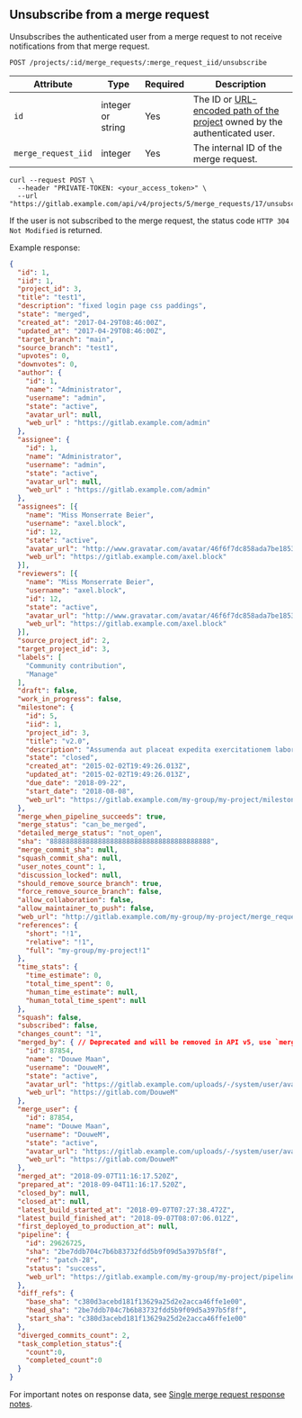 ## Unsubscribe from a merge request

Unsubscribes the authenticated user from a merge request to not receive
notifications from that merge request.

```plaintext
POST /projects/:id/merge_requests/:merge_request_iid/unsubscribe
```

| Attribute           | Type           | Required | Description |
|---------------------|----------------|----------|-------------|
| `id`                | integer or string | Yes      | The ID or [URL-encoded path of the project](rest/index.md#namespaced-path-encoding) owned by the authenticated user. |
| `merge_request_iid` | integer        | Yes      | The internal ID of the merge request. |

```shell
curl --request POST \
  --header "PRIVATE-TOKEN: <your_access_token>" \
  --url "https://gitlab.example.com/api/v4/projects/5/merge_requests/17/unsubscribe"
```

If the user is not subscribed to the merge request, the status code `HTTP 304 Not Modified` is returned.

Example response:

```json
{
  "id": 1,
  "iid": 1,
  "project_id": 3,
  "title": "test1",
  "description": "fixed login page css paddings",
  "state": "merged",
  "created_at": "2017-04-29T08:46:00Z",
  "updated_at": "2017-04-29T08:46:00Z",
  "target_branch": "main",
  "source_branch": "test1",
  "upvotes": 0,
  "downvotes": 0,
  "author": {
    "id": 1,
    "name": "Administrator",
    "username": "admin",
    "state": "active",
    "avatar_url": null,
    "web_url" : "https://gitlab.example.com/admin"
  },
  "assignee": {
    "id": 1,
    "name": "Administrator",
    "username": "admin",
    "state": "active",
    "avatar_url": null,
    "web_url" : "https://gitlab.example.com/admin"
  },
  "assignees": [{
    "name": "Miss Monserrate Beier",
    "username": "axel.block",
    "id": 12,
    "state": "active",
    "avatar_url": "http://www.gravatar.com/avatar/46f6f7dc858ada7be1853f7fb96e81da?s=80&d=identicon",
    "web_url": "https://gitlab.example.com/axel.block"
  }],
  "reviewers": [{
    "name": "Miss Monserrate Beier",
    "username": "axel.block",
    "id": 12,
    "state": "active",
    "avatar_url": "http://www.gravatar.com/avatar/46f6f7dc858ada7be1853f7fb96e81da?s=80&d=identicon",
    "web_url": "https://gitlab.example.com/axel.block"
  }],
  "source_project_id": 2,
  "target_project_id": 3,
  "labels": [
    "Community contribution",
    "Manage"
  ],
  "draft": false,
  "work_in_progress": false,
  "milestone": {
    "id": 5,
    "iid": 1,
    "project_id": 3,
    "title": "v2.0",
    "description": "Assumenda aut placeat expedita exercitationem labore sunt enim earum.",
    "state": "closed",
    "created_at": "2015-02-02T19:49:26.013Z",
    "updated_at": "2015-02-02T19:49:26.013Z",
    "due_date": "2018-09-22",
    "start_date": "2018-08-08",
    "web_url": "https://gitlab.example.com/my-group/my-project/milestones/1"
  },
  "merge_when_pipeline_succeeds": true,
  "merge_status": "can_be_merged",
  "detailed_merge_status": "not_open",
  "sha": "8888888888888888888888888888888888888888",
  "merge_commit_sha": null,
  "squash_commit_sha": null,
  "user_notes_count": 1,
  "discussion_locked": null,
  "should_remove_source_branch": true,
  "force_remove_source_branch": false,
  "allow_collaboration": false,
  "allow_maintainer_to_push": false,
  "web_url": "http://gitlab.example.com/my-group/my-project/merge_requests/1",
  "references": {
    "short": "!1",
    "relative": "!1",
    "full": "my-group/my-project!1"
  },
  "time_stats": {
    "time_estimate": 0,
    "total_time_spent": 0,
    "human_time_estimate": null,
    "human_total_time_spent": null
  },
  "squash": false,
  "subscribed": false,
  "changes_count": "1",
  "merged_by": { // Deprecated and will be removed in API v5, use `merge_user` instead
    "id": 87854,
    "name": "Douwe Maan",
    "username": "DouweM",
    "state": "active",
    "avatar_url": "https://gitlab.example.com/uploads/-/system/user/avatar/87854/avatar.png",
    "web_url": "https://gitlab.com/DouweM"
  },
  "merge_user": {
    "id": 87854,
    "name": "Douwe Maan",
    "username": "DouweM",
    "state": "active",
    "avatar_url": "https://gitlab.example.com/uploads/-/system/user/avatar/87854/avatar.png",
    "web_url": "https://gitlab.com/DouweM"
  },
  "merged_at": "2018-09-07T11:16:17.520Z",
  "prepared_at": "2018-09-04T11:16:17.520Z",
  "closed_by": null,
  "closed_at": null,
  "latest_build_started_at": "2018-09-07T07:27:38.472Z",
  "latest_build_finished_at": "2018-09-07T08:07:06.012Z",
  "first_deployed_to_production_at": null,
  "pipeline": {
    "id": 29626725,
    "sha": "2be7ddb704c7b6b83732fdd5b9f09d5a397b5f8f",
    "ref": "patch-28",
    "status": "success",
    "web_url": "https://gitlab.example.com/my-group/my-project/pipelines/29626725"
  },
  "diff_refs": {
    "base_sha": "c380d3acebd181f13629a25d2e2acca46ffe1e00",
    "head_sha": "2be7ddb704c7b6b83732fdd5b9f09d5a397b5f8f",
    "start_sha": "c380d3acebd181f13629a25d2e2acca46ffe1e00"
  },
  "diverged_commits_count": 2,
  "task_completion_status":{
    "count":0,
    "completed_count":0
  }
}
```

For important notes on response data, see [Single merge request response notes](#single-merge-request-response-notes).

